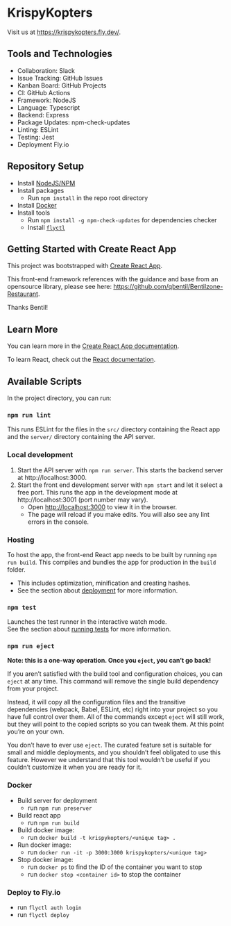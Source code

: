 # KrispyKopters

Visit us at https://krispykopters.fly.dev/.

## Tools and Technologies

- Collaboration: Slack
- Issue Tracking: GitHub Issues
- Kanban Board: GitHub Projects
- CI: GitHub Actions
- Framework: NodeJS
- Language: Typescript
- Backend: Express
- Package Updates: npm-check-updates
- Linting: ESLint
- Testing: Jest
- Deployment Fly.io

## Repository Setup

- Install [NodeJS/NPM](https://nodejs.org/en/download/)
- Install packages
  - Run `npm install` in the repo root directory
- Install [Docker](https://docs.docker.com/get-docker/)
- Install tools
  - Run `npm install -g npm-check-updates` for dependencies checker
  - Install [`flyctl`](https://fly.io/docs/hands-on/install-flyctl/)

## Getting Started with Create React App

This project was bootstrapped with [Create React App](https://github.com/facebook/create-react-app).

This front-end framework references with the guidance and base from an opensource library, please see here: https://github.com/qbentil/Bentilzone-Restaurant.

Thanks Bentil!

## Learn More

You can learn more in the [Create React App documentation](https://facebook.github.io/create-react-app/docs/getting-started).

To learn React, check out the [React documentation](https://reactjs.org/).

## Available Scripts

In the project directory, you can run:

### `npm run lint`

This runs ESLint for the files in the `src/` directory containing the React app and the `server/` directory containing the API server.

### Local development

1. Start the API server with `npm run server`. This starts the backend server at http://localhost:3000.
2. Start the front end development server with `npm start` and let it select a free port. This runs the app in the development mode at http://localhost:3001 (port number may vary).
   - Open [http://localhost:3000](http://localhost:3000) to view it in the browser.
   - The page will reload if you make edits. You will also see any lint errors in the console.

### Hosting

To host the app, the front-end React app needs to be built by running `npm run build`. This compiles and bundles the app for production in the `build` folder.
- This includes optimization, minification and creating hashes.
- See the section about [deployment](https://facebook.github.io/create-react-app/docs/deployment) for more information.

### `npm test`

Launches the test runner in the interactive watch mode.\
See the section about [running tests](https://facebook.github.io/create-react-app/docs/running-tests) for more information.

### `npm run eject`

**Note: this is a one-way operation. Once you `eject`, you can’t go back!**

If you aren’t satisfied with the build tool and configuration choices, you can `eject` at any time. This command will remove the single build dependency from your project.

Instead, it will copy all the configuration files and the transitive dependencies (webpack, Babel, ESLint, etc) right into your project so you have full control over them. All of the commands except `eject` will still work, but they will point to the copied scripts so you can tweak them. At this point you’re on your own.

You don’t have to ever use `eject`. The curated feature set is suitable for small and middle deployments, and you shouldn’t feel obligated to use this feature. However we understand that this tool wouldn’t be useful if you couldn’t customize it when you are ready for it.

### Docker

- Build server for deployment
  - run `npm run preserver`
- Build react app
  - run `npm run build`
- Build docker image:
  - run `docker build -t krispykopters/<unique tag> .`
- Run docker image:
  - run `docker run -it -p 3000:3000 krispykopters/<unique tag>`
- Stop docker image:
  - run `docker ps` to find the ID of the container you want to stop
  - run `docker stop <container id>` to stop the container

### Deploy to Fly.io

- run `flyctl auth login`
- run `flyctl deploy`
